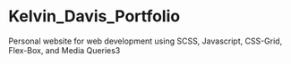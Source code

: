# Kelvin_Davis_Portfolio
Personal website for web development using SCSS, Javascript, CSS-Grid, Flex-Box, and Media Queries3
